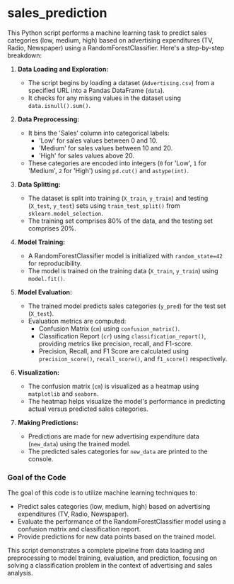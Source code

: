 # sales_prediction


This Python script performs a machine learning task to predict sales categories (low, medium, high) based on advertising expenditures (TV, Radio, Newspaper) using a RandomForestClassifier. Here's a step-by-step breakdown:

1. **Data Loading and Exploration:**
   - The script begins by loading a dataset (`Advertising.csv`) from a specified URL into a Pandas DataFrame (`data`).
   - It checks for any missing values in the dataset using `data.isnull().sum()`.

2. **Data Preprocessing:**
   - It bins the 'Sales' column into categorical labels:
     - 'Low' for sales values between 0 and 10.
     - 'Medium' for sales values between 10 and 20.
     - 'High' for sales values above 20.
   - These categories are encoded into integers (`0` for 'Low', `1` for 'Medium', `2` for 'High') using `pd.cut()` and `astype(int)`.

3. **Data Splitting:**
   - The dataset is split into training (`X_train`, `y_train`) and testing (`X_test`, `y_test`) sets using `train_test_split()` from `sklearn.model_selection`.
   - The training set comprises 80% of the data, and the testing set comprises 20%.

4. **Model Training:**
   - A RandomForestClassifier model is initialized with `random_state=42` for reproducibility.
   - The model is trained on the training data (`X_train`, `y_train`) using `model.fit()`.

5. **Model Evaluation:**
   - The trained model predicts sales categories (`y_pred`) for the test set (`X_test`).
   - Evaluation metrics are computed:
     - Confusion Matrix (`cm`) using `confusion_matrix()`.
     - Classification Report (`cr`) using `classification_report()`, providing metrics like precision, recall, and F1-score.
     - Precision, Recall, and F1 Score are calculated using `precision_score()`, `recall_score()`, and `f1_score()` respectively.

6. **Visualization:**
   - The confusion matrix (`cm`) is visualized as a heatmap using `matplotlib` and `seaborn`.
   - The heatmap helps visualize the model's performance in predicting actual versus predicted sales categories.

7. **Making Predictions:**
   - Predictions are made for new advertising expenditure data (`new_data`) using the trained model.
   - The predicted sales categories for `new_data` are printed to the console.

### Goal of the Code

The goal of this code is to utilize machine learning techniques to:
- Predict sales categories (low, medium, high) based on advertising expenditures (TV, Radio, Newspaper).
- Evaluate the performance of the RandomForestClassifier model using a confusion matrix and classification report.
- Provide predictions for new data points based on the trained model.

This script demonstrates a complete pipeline from data loading and preprocessing to model training, evaluation, and prediction, focusing on solving a classification problem in the context of advertising and sales analysis.
